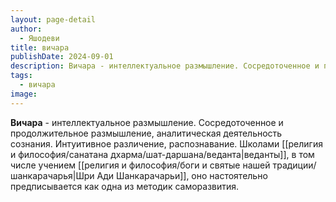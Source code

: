 ```yaml
---
layout: page-detail
author:
  - Яшодеви
title: вичара
publishDate: 2024-09-01
description: Вичара - интеллектуальное размышление. Сосредоточенное и продолжительное размышление, аналитическая деятельность сознания. Интуитивное различение, распознавание. Школами веданты, в том числе учением Шри Ади Шанкарачарьи, оно настоятельно предписывается как одна из методик саморазвития.
tags:
  - вичара
image:
---
```

**Вичара** - интеллектуальное размышление. Сосредоточенное и продолжительное размышление, аналитическая деятельность сознания. Интуитивное различение, распознавание. Школами [[религия и философия/санатана дхарма/шат-даршана/веданта|веданты]], в том числе учением [[религия и философия/боги и святые нашей традиции/шанкарачарья|Шри Ади Шанкарачарьи]], оно настоятельно предписывается как одна из методик саморазвития.

